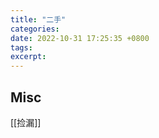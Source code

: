 ```yaml
---
title: "二手"
categories: 
date: 2022-10-31 17:25:35 +0800
tags: 
excerpt: 
---
```






## Misc


[[捡漏]]



